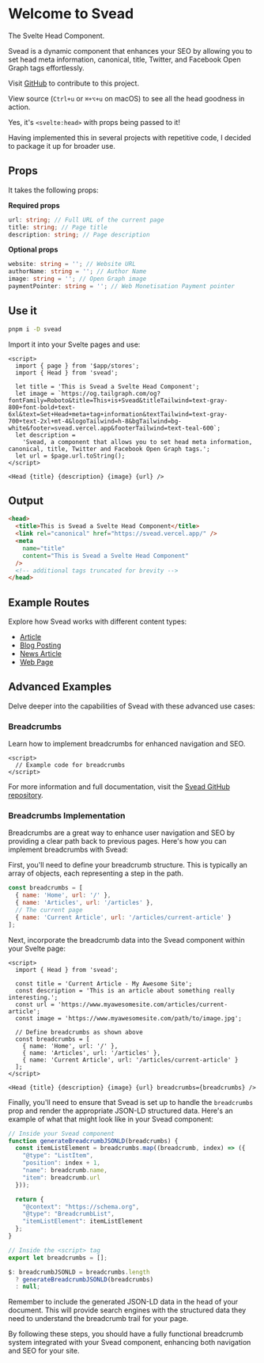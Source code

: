 # Welcome to Svead

The Svelte Head Component.

Svead is a dynamic component that enhances your SEO by allowing you to set head meta information, canonical, title, Twitter, and Facebook Open Graph tags effortlessly.

Visit [GitHub](https://github.com/spences10/svead) to contribute to this project.

View source (`Ctrl+u` or `⌘+⌥+u` on macOS) to see all the head goodness in action.

Yes, it's `<svelte:head>` with props being passed to it!

Having implemented this in several projects with repetitive code, I decided to package it up for broader use.

## Props

It takes the following props:

**Required props**

```ts
url: string; // Full URL of the current page
title: string; // Page title
description: string; // Page description
```

**Optional props**

```ts
website: string = ''; // Website URL
authorName: string = ''; // Author Name
image: string = ''; // Open Graph image
paymentPointer: string = ''; // Web Monetisation Payment pointer
```

## Use it

```bash
pnpm i -D svead
```

Import it into your Svelte pages and use:

```svelte
<script>
  import { page } from '$app/stores';
  import { Head } from 'svead';

  let title = 'This is Svead a Svelte Head Component';
  let image = `https://og.tailgraph.com/og?fontFamily=Roboto&title=This+is+Svead&titleTailwind=text-gray-800+font-bold+text-6xl&text=Set+Head+meta+tag+information&textTailwind=text-gray-700+text-2xl+mt-4&logoTailwind=h-8&bgTailwind=bg-white&footer=svead.vercel.app&footerTailwind=text-teal-600`;
  let description =
    'Svead, a component that allows you to set head meta information, canonical, title, Twitter and Facebook Open Graph tags.';
  let url = $page.url.toString();
</script>

<Head {title} {description} {image} {url} />
```

## Output

```html
<head>
  <title>This is Svead a Svelte Head Component</title>
  <link rel="canonical" href="https://svead.vercel.app/" />
  <meta
    name="title"
    content="This is Svead a Svelte Head Component"
  />
  <!-- additional tags truncated for brevity -->
</head>
```

## Example Routes

Explore how Svead works with different content types:

- [Article](/article)
- [Blog Posting](/blog-posting)
- [News Article](/news-article)
- [Web Page](/web-page)

## Advanced Examples

Delve deeper into the capabilities of Svead with these advanced use cases:

### Breadcrumbs

Learn how to implement breadcrumbs for enhanced navigation and SEO.

```svelte
<script>
  // Example code for breadcrumbs
</script>
```

For more information and full documentation, visit the [Svead GitHub repository](https://github.com/spences10/svead).

### Breadcrumbs Implementation

Breadcrumbs are a great way to enhance user navigation and SEO by providing a clear path back to previous pages. Here's how you can implement breadcrumbs with Svead:

First, you'll need to define your breadcrumb structure. This is typically an array of objects, each representing a step in the path.

```javascript
const breadcrumbs = [
  { name: 'Home', url: '/' },
  { name: 'Articles', url: '/articles' },
  // The current page
  { name: 'Current Article', url: '/articles/current-article' }
];
```

Next, incorporate the breadcrumb data into the Svead component within your Svelte page:

```svelte
<script>
  import { Head } from 'svead';

  const title = 'Current Article - My Awesome Site';
  const description = 'This is an article about something really interesting.';
  const url = 'https://www.myawesomesite.com/articles/current-article';
  const image = 'https://www.myawesomesite.com/path/to/image.jpg';

  // Define breadcrumbs as shown above
  const breadcrumbs = [
    { name: 'Home', url: '/' },
    { name: 'Articles', url: '/articles' },
    { name: 'Current Article', url: '/articles/current-article' }
  ];
</script>

<Head {title} {description} {image} {url} breadcrumbs={breadcrumbs} />
```

Finally, you'll need to ensure that Svead is set up to handle the `breadcrumbs` prop and render the appropriate JSON-LD structured data. Here's an example of what that might look like in your Svead component:

```javascript
// Inside your Svead component
function generateBreadcrumbJSONLD(breadcrumbs) {
  const itemListElement = breadcrumbs.map((breadcrumb, index) => ({
    "@type": "ListItem",
    "position": index + 1,
    "name": breadcrumb.name,
    "item": breadcrumb.url
  }));

  return {
    "@context": "https://schema.org",
    "@type": "BreadcrumbList",
    "itemListElement": itemListElement
  };
}

// Inside the <script> tag
export let breadcrumbs = [];

$: breadcrumbJSONLD = breadcrumbs.length
  ? generateBreadcrumbJSONLD(breadcrumbs)
  : null;
```

Remember to include the generated JSON-LD data in the head of your document. This will provide search engines with the structured data they need to understand the breadcrumb trail for your page.

By following these steps, you should have a fully functional breadcrumb system integrated with your Svead component, enhancing both navigation and SEO for your site.

